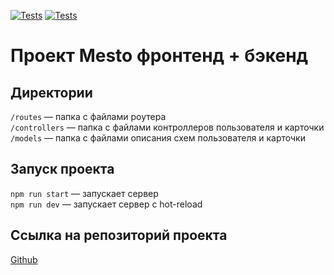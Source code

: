 [![Tests](https://github.com/aleksandrshd/express-mesto-gha/actions/workflows/tests-13-sprint.yml/badge.svg)](https://github.com/aleksandrshd/express-mesto-gha/actions/workflows/tests-13-sprint.yml/badge.svg) [![Tests](https://github.com/aleksandrshd/express-mesto-gha/actions/workflows/tests-14-sprint.yml/badge.svg)](https://github.com/aleksandrshd/express-mesto-gha/actions/workflows/tests-14-sprint.yml/badge.svg)
# Проект Mesto фронтенд + бэкенд


## Директории

`/routes` — папка с файлами роутера  
`/controllers` — папка с файлами контроллеров пользователя и карточки   
`/models` — папка с файлами описания схем пользователя и карточки

## Запуск проекта

`npm run start` — запускает сервер   
`npm run dev` — запускает сервер с hot-reload

## Ссылка на репозиторий проекта

[Github](https://github.com/aleksandrshd/express-mesto-gha)
